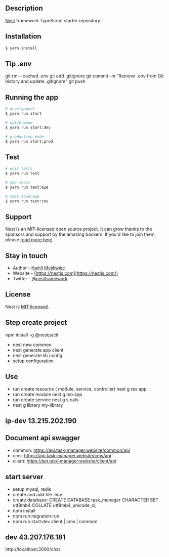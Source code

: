 ## Description

[Nest](https://github.com/nestjs/nest) framework TypeScript starter repository.

## Installation

```bash
$ yarn install
```
## Tip .env
git rm --cached .env
git add .gitignore
git commit -m "Remove .env from Git history and update .gitignore"
git push
## Running the app

```bash
# development
$ yarn run start

# watch mode
$ yarn run start:dev

# production mode
$ yarn run start:prod
```

## Test

```bash
# unit tests
$ yarn run test

# e2e tests
$ yarn run test:e2e

# test coverage
$ yarn run test:cov
```

## Support

Nest is an MIT-licensed open source project. It can grow thanks to the sponsors and support by the amazing backers. If you'd like to join them, please [read more here](https://docs.nestjs.com/support).

## Stay in touch

- Author - [Kamil Myśliwiec](https://kamilmysliwiec.com)
- Website - [https://nestjs.com](https://nestjs.com/)
- Twitter - [@nestframework](https://twitter.com/nestframework)

## License

Nest is [MIT licensed](LICENSE).


## Step create project
npm install -g @nestjs/cli
- nest new common
- nest generate app client
- nest generate lib config
- setup configuration


## Use
- run create resource ( module, service, controller)
    nest g res app
- run create module
    nest g mo app
- run create service
    nest g s cats
- nest g library my-library
## ip-dev 13.215.202.190

## Document api swagger
- common: https://api.task-manager.website/common/api
- cms: https://api.task-manager.website/cms/api
- client: https://api.task-manager.website/client/api


## start server
- setup mysql, redis
- create and add file .env
- create database: CREATE DATABASE task_manager CHARACTER SET utf8mb4 COLLATE utf8mb4_unicode_ci;
- npm install
- npm run migration:run
- npm run start:dev client | cms | common


## dev 43.207.176.181
http://localhost:3000/chat